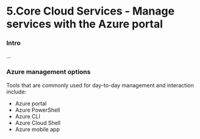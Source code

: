 # 5.Core Cloud Services - Manage services with the Azure portal 

### Intro

...

### Azure management options

Tools that are commonly used for day-to-day management and interaction include:

- Azure portal
- Azure PowerShell
- Azure CLI
- Azure Cloud Shell
- Azure mobile app

